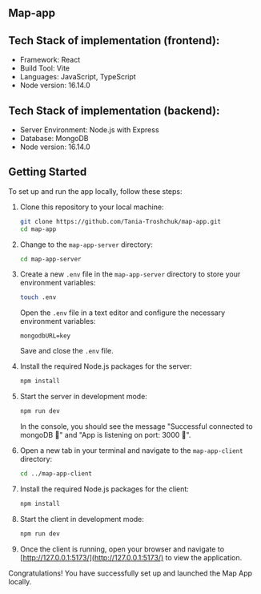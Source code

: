 ## Map-app

## Tech Stack of implementation (frontend):

- Framework: React
- Build Tool: Vite
- Languages: JavaScript, TypeScript
- Node version: 16.14.0

## Tech Stack of implementation (backend):

- Server Environment: Node.js with Express
- Database: MongoDB
- Node version: 16.14.0

## Getting Started

To set up and run the app locally, follow these steps:

1. Clone this repository to your local machine:

    ```bash
    git clone https://github.com/Tania-Troshchuk/map-app.git
    cd map-app
    ```

2. Change to the `map-app-server` directory:

    ```bash
    cd map-app-server
    ```

3. Create a new `.env` file in the `map-app-server` directory to store your environment variables:

    ```bash
    touch .env
    ```

    Open the `.env` file in a text editor and configure the necessary environment variables:

    ```env
    mongodbURL=key
    ```

    Save and close the `.env` file.

4. Install the required Node.js packages for the server:

    ```bash
    npm install
    ```

5. Start the server in development mode:

    ```bash
    npm run dev
    ```

    In the console, you should see the message "Successful connected to mongoDB 🌿" and "App is listening on port: 3000 🚀".

6. Open a new tab in your terminal and navigate to the `map-app-client` directory:

    ```bash
    cd ../map-app-client
    ```

7. Install the required Node.js packages for the client:

    ```bash
    npm install
    ```

8. Start the client in development mode:

    ```bash
    npm run dev
    ```

9. Once the client is running, open your browser and navigate to [http://127.0.0.1:5173/](http://127.0.0.1:5173/) to view the application.

Congratulations! You have successfully set up and launched the Map App locally.

